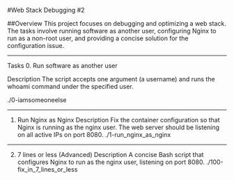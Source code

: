 #Web Stack Debugging #2

##Overview
This project focuses on debugging and optimizing a web stack. The tasks involve running software as another user, configuring Nginx to run as a non-root user, and providing a concise solution for the configuration issue.

***
Tasks
0. Run software as another user

Description
The script accepts one argument (a username) and runs the whoami command under the specified user.

./0-iamsomeoneelse <username>

***
1. Run Nginx as Nginx
Description
Fix the container configuration so that Nginx is running as the nginx user. The web server should be listening on all active IPs on port 8080.
./1-run_nginx_as_nginx

***
2. 7 lines or less (Advanced)
Description
A concise Bash script that configures Nginx to run as the nginx user, listening on port 8080.
./100-fix_in_7_lines_or_less

